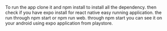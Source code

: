 To run the app clone it and npm install to install all the dependency.
then check if you have expo install for react native easy running application.
the run through npm start or npm run web.
through npm start you can see it on your android using expo application from playstore.
